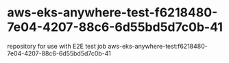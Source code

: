 # aws-eks-anywhere-test-f6218480-7e04-4207-88c6-6d55bd5d7c0b-41
repository for use with E2E test job aws-eks-anywhere-test:f6218480-7e04-4207-88c6-6d55bd5d7c0b-41
